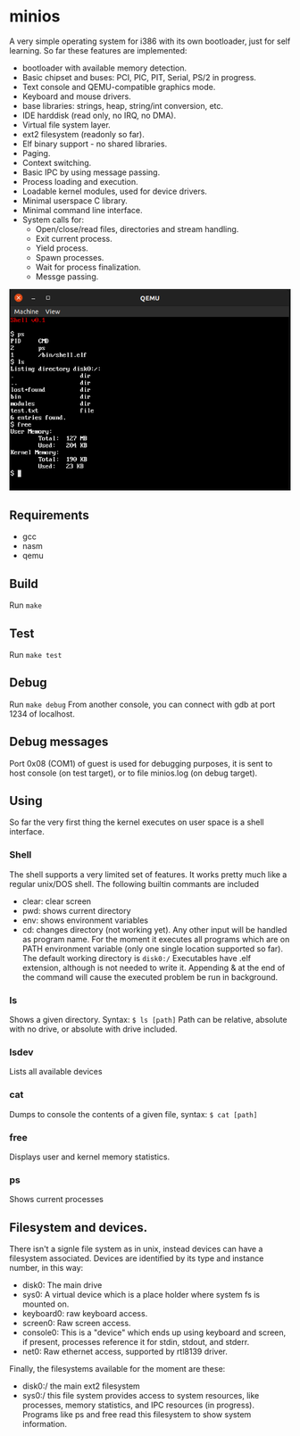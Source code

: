 # minios
A very simple operating system for i386 with its own bootloader, just for self learning.
So far these features are implemented:
* bootloader with available memory detection.
* Basic chipset and buses: PCI, PIC, PIT, Serial, PS/2 in progress.
* Text console and QEMU-compatible graphics mode.
* Keyboard and mouse drivers.
* base libraries: strings, heap, string/int conversion, etc.
* IDE harddisk (read only, no IRQ, no DMA).
* Virtual file system layer.
* ext2 filesystem (readonly so far).
* Elf binary support - no shared libraries.
* Paging.
* Context switching.
* Basic IPC by using message passing.
* Process loading and execution.
* Loadable kernel modules, used for device drivers.
* Minimal userspace C library.
* Minimal command line interface.
* System calls for:
  * Open/close/read files, directories and stream handling.
  * Exit current process.
  * Yield process.
  * Spawn processes.
  * Wait for process finalization.
  * Messge passing.

![screenshot](screenshot.png)

## Requirements
* gcc
* nasm
* qemu

## Build
Run ```make```

## Test
Run ```make test```

## Debug
Run ```make debug```
From another console, you can connect with gdb at port 1234 of localhost.

## Debug messages
Port 0x08 (COM1) of guest is used for debugging purposes, it is sent to host console (on test target), or to file minios.log (on debug target).

## Using
So far the very first thing the kernel executes on user space is a shell interface.

### Shell
The shell supports a very limited set of features. It works pretty much like a regular unix/DOS shell.
The following builtin commants are included
* clear: clear screen
* pwd: shows current directory
* env: shows environment variables
* cd: changes directory (not working yet).
Any other input will be handled as program name. For the moment it executes all programs which are on PATH environment variable (only one single location supported so far).
The default working directory is ```disk0:/```
Executables have .elf extension, although is not needed to write it.
Appending & at the end of the command will cause the executed problem be run in background.

### ls
Shows a given directory.
Syntax:
```$ ls [path]```
Path can be relative, absolute with no drive, or absolute with drive included.

### lsdev
Lists all available devices

### cat
Dumps to console the contents of a given file, syntax:
```$ cat [path]```

### free
Displays user and kernel memory statistics.

### ps
Shows current processes

## Filesystem and devices.
There isn't a signle file system as in unix, instead devices can have a filesystem associated.
Devices are identified by its type and instance number, in this way:

* disk0: The main drive
* sys0: A virtual device which is a place holder where system fs is mounted on.
* keyboard0: raw keyboard access.
* screen0: Raw screen access.
* console0: This is a "device" which ends up using keyboard and screen, if present, processes reference it for stdin, stdout, and stderr.
* net0: Raw ethernet access, supported by rtl8139 driver.

Finally, the filesystems available for the moment are these:

* disk0:/ the main ext2 filesystem
* sys0:/ this file system provides access to system resources, like processes, memory statistics, and IPC resources (in progress). Programs like ps and free read this filesystem to show system information.


